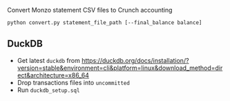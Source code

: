Convert Monzo statement CSV files to Crunch accounting

`python convert.py statement_file_path [--final_balance balance]`

## DuckDB

- Get latest `duckdb` from https://duckdb.org/docs/installation/?version=stable&environment=cli&platform=linux&download_method=direct&architecture=x86_64
- Drop transactions files into `uncommitted`
- Run `duckdb_setup.sql`

